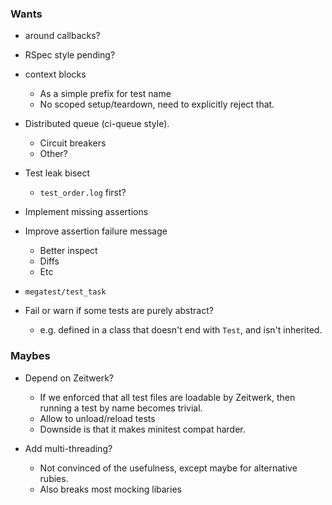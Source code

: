 ### Wants

- around callbacks?

- RSpec style pending?

- context blocks
  - As a simple prefix for test name
  - No scoped setup/teardown, need to explicitly reject that.

- Distributed queue (ci-queue style).
  - Circuit breakers
  - Other?

- Test leak bisect
  - `test_order.log` first?

- Implement missing assertions

- Improve assertion failure message
  - Better inspect
  - Diffs
  - Etc

- `megatest/test_task`

- Fail or warn if some tests are purely abstract?
  - e.g. defined in a class that doesn't end with `Test`, and isn't inherited.

### Maybes

- Depend on Zeitwerk?
  - If we enforced that all test files are loadable by Zeitwerk, then running a test by name becomes trivial.
  - Allow to unload/reload tests
  - Downside is that it makes minitest compat harder.

- Add multi-threading?
  - Not convinced of the usefulness, except maybe for alternative rubies.
  - Also breaks most mocking libaries
